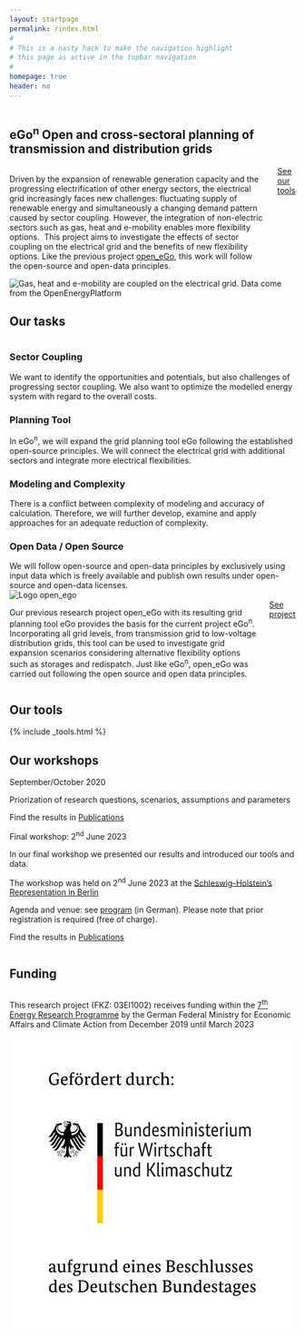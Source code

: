```yaml
---
layout: startpage
permalink: /index.html
#
# This is a nasty hack to make the navigation highlight
# this page as active in the topbar navigation
#
homepage: true
header: no
---
```



<div class="page__wrap">

  <section class="hero row row__wrap">
    <div class="columns">
      <h1 class="hero__header">
        <span class="hero__header--name">eGo<sup>n</sup></span>
        <span class="hero__header--text">Open and cross-sectoral planning of transmission and distribution grids</span>
      </h1>
    </div>
    <div class="hero__left large-7 columns">
      <p class="hero__subheader">
        Driven by the expansion of renewable generation capacity and the progressing electrification of other energy sectors, the electrical grid increasingly faces new challenges: fluctuating supply of renewable energy and simultaneously a changing demand pattern caused by sector coupling. However, the integration of non-electric sectors such as gas, heat and e-mobility enables more flexibility options. 
        This project aims to investigate the effects of sector coupling on the electrical grid and the benefits of new flexibility options. Like the previous project <a href="https://openegoproject.wordpress.com" title="open_eGo">open_eGo</a>, this work will follow the open-source and open-data principles.
      </p>
      <div class="hero__btn">
        <a href="/tools_data/" class="button hero__cta">See our tools</a>
      </div>
    </div>
    <div class="hero__right large-5 columns hero__img">
      <img src="images/HP_hero_img_v3_for_web.svg" alt="Gas, heat and e-mobility are coupled on the electrical grid. Data come from the OpenEnergyPlatform">
    </div>
  </section>

  <section class="tasks row row__wrap">
    <div class="small-12 columns tasks__header">
      <h2>Our tasks</h2>
    </div>
    <div class="small-12 columns">
      <div class="tasks__row row">
        <div class="tasks__item medium-6 columns">
          <div class="tasks__item-text">
            <h3 class="tasks__item-title">Sector Coupling</h3>
            We want to identify the opportunities and potentials, but also challenges of progressing sector coupling. We also want to optimize the modelled energy system with regard to the overall costs.
          </div>
        </div>
        <div class="tasks__item medium-6 columns">
          <div class="tasks__item-text">
            <h3 class="tasks__item-title">Planning Tool</h3>
            In eGo<sup>n</sup>, we will expand the grid planning tool eGo following the established open-source principles. We will connect the electrical grid with additional sectors and integrate more electrical flexibilities.
          </div>
        </div>
      </div>
    </div>
    <div class="small-12 columns">
      <div class="tasks__row row">
        <div class="tasks__item medium-6 columns">
          <div class="tasks__item-text">
          <h3 class="tasks__item-title">Modeling and Complexity</h3>
            There is a conflict between complexity of modeling and accuracy of calculation. Therefore, we will further develop, examine and apply approaches for an adequate reduction of complexity.
          </div>
        </div>
        <div class="tasks__item medium-6 columns">
          <div class="tasks__item-text">
            <h3 class="tasks__item-title">Open Data / Open Source</h3>
            We will follow open-source and open-data principles by exclusively using input data which is freely available and publish own results under open-source and open-data licenses. 
          </div>
        </div>
      </div>
    </div>
  </section>

  <section class="openego row row__wrap">
    <div class="columns openego__img">
      <img src="images/open_ego_logo.jpg" alt="Logo open_ego">
    </div>
    <div class="columns openego__text">
      <p>Our previous research project open_eGo with its resulting grid planning tool eGo provides the basis for the current project eGo<sup>n</sup>.  
Incorporating all grid levels, from transmission grid to low-voltage distribution grids, this tool can be used to investigate grid expansion scenarios considering alternative flexibility options such as storages and redispatch. Just like eGo<sup>n</sup>, open_eGo was carried out following the open source and open data principles.
      </p>
      <div class="openego__btn">
        <a href="https://openegoproject.wordpress.com" class="button">See project</a>
      </div>
    </div>
  </section>

  <section class="tools row row__wrap">
    <div class="columns tools__header">
      <h2>Our tools</h2>
    </div>
      {% include _tools.html %}
  </section>

  <section id="anchor-workshops" class="workshops row row__wrap">
    <div class="columns workshops__header">
      <h2>Our workshops</h2>
    </div>
    <div class="small-12 columns">
      <div class="workshops__row row">
        <div class="workshops__item medium-6 columns">
          <div class="workshops__item-text">
            <div class="workshops__item-date">
              September/October 2020
            </div>
            <p>Priorization of research questions, scenarios, assumptions and parameters</p>
            <p>Find the results in <a href="{{ site.url }}{{ site.baseurl }}/publications/#anchor-presentations" title="Publications">Publications</a></p>
          </div>
        </div>
        <div class="workshops__item medium-6 columns">
          <div class="workshops__item-text">
            <div class="workshops__item-date">
              Final workshop: 2<sup>nd</sup> June 2023
            </div>
            <p>In our final workshop we presented our results and introduced our tools and data.</p>
            <p>The workshop was held on 2<sup>nd</sup> June 2023 at the <a href="https://www.schleswig-holstein.de/DE/landesregierung/ministerien-behoerden/LVB/lvb_node.html" title="">Schleswig-Holstein’s Representation in Berlin</a></p>
            <p>Agenda and venue: see <a href="{{ site.url }}{{ site.baseurl }}/presentations/eGon_Abschlussworkshop.pdf" title="program">program</a> (in German). Please note that prior registration is required (free of charge).</p>
            <p>Find the results in <a href="{{ site.url }}{{ site.baseurl }}/publications/#anchor-presentations" title="Publications">Publications</a></p>
          </div>
        </div>
      </div>
    </div>
  </section>

  <section class="funding row row__wrap">
    <div class="columns funding__header">
      <h2>Funding</h2>
    </div>
    <div class="columns funding__text">
      <p>This research project (FKZ: 03EI1002) receives funding within the <a href="https://www.energieforschung.de/energieforschungspolitik/energieforschungsprogramm" title="">7<sup>th</sup> Energy Research Programme</a> by the German Federal Ministry for Economic Affairs and Climate Action from December 2019 until March 2023</p>
    </div>
    <div class="columns funding__logo">
      <a href="https://www.bmwi.de/" title="Zur BMWI Website">
        <img src="images/BMWK.png" alt="Promoted by the Federal Ministry for Economic Affairs and Climate Action">
      </a>
    </div>
  </section>

</div>
